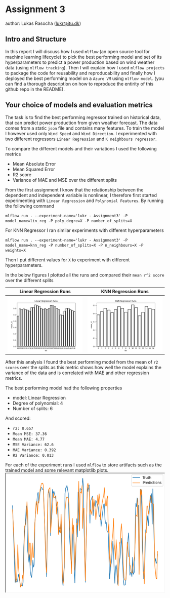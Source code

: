 # Assignment 3
author: Lukas Rasocha (lukr@itu.dk)

## Intro and Structure

In this report I will discuss how I used `mlflow` (an open source tool for machine learning lifecycle) to pick the best performing model and set of its hyperparameters to predict a power production based on wind weather data (using `mlflow tracking`). Then I will explain how I used `mlflow projects` to package the code for reusability and reproducability and finally how I deployed the best performing model on a `Azure VM` using `mlflow model`. (you can find a thorough description on how to reproduce the entirity of this github repo in the README).


## Your choice of models and evaluation metrics

The task is to find the best performing regressor trained on historical data, that can predict power production from given weather forecast. The data comes from a static `json` file and contains many features. To train the model I however used only `Wind Speed` and `Wind Direction`. I experimented with two different regressors `Linear Regression` and `K neighbours regressor`.

To compare the different models and their variations I used the following metrics
- Mean Absolute Error
- Mean Squared Error
- R2 score
- Variance of MAE and MSE over the different splits

From the first assignment I know that the relationship between the dependent and independent variable is nonlinear, I therefore first started experimenting with `Linear Regression` and `Polynomial Features`. By running the following command

```
mlflow run . --experiment-name='lukr - Assignment3' -P model_name=lin_reg -P poly_degre=X -P number_of_splits=X
```

For KNN Regressor I ran similar experiments with different hyperparameters
```
mlflow run . --experiment-name='lukr - Assignment3' -P model_name=knn_reg -P number_of_splits=X -P n_neighbours=X -P weights=X
```

Then I put different values for `X` to experiment with different hyperparameters.

In the below figures I plotted all the runs and compared their `mean r^2 score` over the different splits

Linear Regression Runs           |  KNN Regression Runs
:-------------------------:|:-------------------------:
![](./figures/lin_reg.png)  |  ![](./figures/knn_reg.png)

After this analysis I found the best performing model from the mean of `r2 scores` over the splits as this metric shows how well the model explains the variance of the data and is correlated with MAE and other regression metrics.

The best performing model had the following properties
- model: Linear Regression
- Degree of polynomial: 4
- Number of splits: 6

And scored:
- `r2: 0.657`
- `Mean MSE: 37.36`
- `Mean MAE: 4.77`
- `MSE Variance: 62.6`
- `MAE Variance: 0.392`
- `R2 Variance: 0.013`

For each of the experiment runs I used `mlflow` to store artifacts such as the trained model and some relevant matplotlib plots.
![split_1](./figures/split_1.png)
